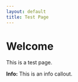 ```yaml
---
layout: default
title: Test Page
---
```


# Welcome

This is a test page.

<div class="callout callout-info">
  <strong>Info:</strong> This is an info callout.
</div>
